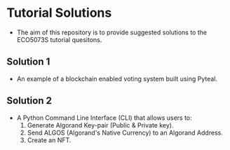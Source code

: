 # Tutorial Solutions

- The aim of this repository is to provide suggested solutions to the ECO5073S tutorial quesitons.

## Solution 1

- An example of a blockchain enabled voting system built using Pyteal.

## Solution 2

- A Python Command Line Interface (CLI) that allows users to:
    1. Generate Algorand Key-pair (Public & Private key).
    2. Send ALGOS (Algorand's Native Currency) to an Algorand Address.
    3. Create an NFT.
